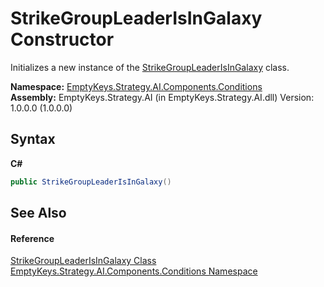 # StrikeGroupLeaderIsInGalaxy Constructor 
 

Initializes a new instance of the <a href="T_EmptyKeys_Strategy_AI_Components_Conditions_StrikeGroupLeaderIsInGalaxy">StrikeGroupLeaderIsInGalaxy</a> class.

**Namespace:**&nbsp;<a href="N_EmptyKeys_Strategy_AI_Components_Conditions">EmptyKeys.Strategy.AI.Components.Conditions</a><br />**Assembly:**&nbsp;EmptyKeys.Strategy.AI (in EmptyKeys.Strategy.AI.dll) Version: 1.0.0.0 (1.0.0.0)

## Syntax

**C#**<br />
``` C#
public StrikeGroupLeaderIsInGalaxy()
```


## See Also


#### Reference
<a href="T_EmptyKeys_Strategy_AI_Components_Conditions_StrikeGroupLeaderIsInGalaxy">StrikeGroupLeaderIsInGalaxy Class</a><br /><a href="N_EmptyKeys_Strategy_AI_Components_Conditions">EmptyKeys.Strategy.AI.Components.Conditions Namespace</a><br />